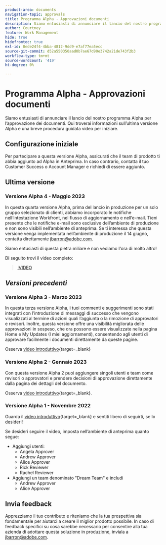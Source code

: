 ```yaml
---
product-area: documents
navigation-topic: approvals
title: Programma Alpha - Approvazioni documenti
description: Siamo entusiasti di annunciare il lancio del nostro programma Alpha per l’approvazione dei documenti. Qui troverai informazioni sull’ultima versione Alpha e una breve procedura guidata video per iniziare.
author: Courtney
feature: Work Management
hide: true
hidefromtoc: true
exl-id: 0ede24f4-4bba-4812-9dd9-e7af77ea5ecc
source-git-commit: d52a550350aad0b7ae67d90e3742a21de743f2b3
workflow-type: tm+mt
source-wordcount: '419'
ht-degree: 0%

---
```


# Programma Alpha - Approvazioni documenti

Siamo entusiasti di annunciare il lancio del nostro programma Alpha per l’approvazione dei documenti. Qui troverai informazioni sull’ultima versione Alpha e una breve procedura guidata video per iniziare.

## Configurazione iniziale

Per partecipare a questa versione Alpha, assicurati che il team di prodotto ti abbia aggiunto ad Alpha in Anteprima. In caso contrario, contatta il tuo Customer Success o Account Manager e richiedi di essere aggiunto.

## Ultima versione

### Versione Alpha 4 - Maggio 2023

In questa quarta versione Alpha, prima del lancio in produzione per un solo gruppo selezionato di clienti, abbiamo incorporato le notifiche nell’intestazione Workfront, nel flusso di aggiornamento e nell’e-mail. Tieni presente che le notifiche e-mail sono esclusive dell’ambiente di produzione e non sono visibili nell’ambiente di anteprima. Se ti interessa che questa versione venga implementata nell’ambiente di produzione il 14 giugno, contatta direttamente jbarron@adobe.com.

Siamo entusiasti di questa pietra miliare e non vediamo l&#39;ora di molto altro!

Di seguito trovi il video completo:

>[!VIDEO](https://video.tv.adobe.com/v/3420094/)

## _Versioni precedenti_

### Versione Alpha 3 - Marzo 2023

In questa terza versione Alpha, i tuoi commenti e suggerimenti sono stati integrati con l’introduzione di messaggi di successo che vengono visualizzati al termine di azioni quali l’aggiunta o la rimozione di approvatori e revisori. Inoltre, questa versione offre una visibilità migliorata delle approvazioni in sospeso, che ora possono essere visualizzate nella pagina Home e My Updates (I miei aggiornamenti), consentendo agli utenti di approvare facilmente i documenti direttamente da queste pagine.

Osserva [video introduttivo](https://video.tv.adobe.com/v/3417854/){target=_blank}

### Versione Alpha 2 - Gennaio 2023

Con questa versione Alpha 2 puoi aggiungere singoli utenti e team come revisori o approvatori e prendere decisioni di approvazione direttamente dalla pagina dei dettagli del documento.

Osserva [video introduttivo](https://video.tv.adobe.com/v/3413941){target=_blank}.

### Versione Alpha 1 - Novembre 2022

Guarda il [video introduttivo](https://video.tv.adobe.com/v/3412837){target=_blank} e sentiti libero di seguirti, se lo desideri!

Se desideri seguire il video, imposta nell’ambiente di anteprima quanto segue:

* Aggiungi utenti:
   * Angela Approver
   * Andrew Approver
   * Alice Approver
   * Rick Reviewer
   * Rachel Reviewer
* Aggiungi un team denominato &quot;Dream Team&quot; e includi
   * Andrew Approver
   * Alice Approver

## Invia feedback

Apprezziamo il tuo contributo e riteniamo che la tua prospettiva sia fondamentale per aiutarci a creare il miglior prodotto possibile. In caso di feedback specifici su cosa sarebbe necessario per consentire alla tua azienda di adottare questa soluzione in produzione, inviala a [jbarron@adobe.com](mailto:jbarron@adobe.com).
